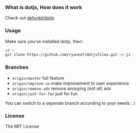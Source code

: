 ### What is dotjs, How does it work

Check out [defunkt/dotjs](https://github.com/defunkt/dotjs)

### Usage

Make sure you've installed dotjs, then:

```bash
cd ~
git clone https://github.com/ryaneof/dotjsfiles.git ~/.js
```

### Branches

- `origin/master` full feature
- `origin/improve-ux` make improvement to user experience
- `origin/remove-ads` remove annoying (not all) ads
- `origin/just-for-fun` just for fun.

You can switch to a seperate branch according to your needs : )

### License

The MIT License